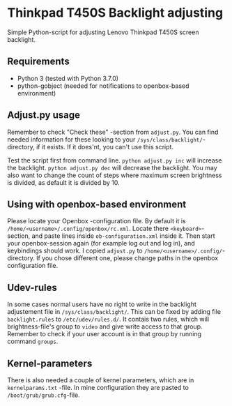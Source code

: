 # Thinkpad T450S Backlight adjusting
Simple Python-script for adjusting Lenovo Thinkpad T450S screen backlight.

## Requirements
- Python 3 (tested with Python 3.7.0)
- python-gobject (needed for notifications to openbox-based environment)

## Adjust.py usage
Remember to check "Check these" -section from `adjust.py`. You can find needed information for these looking to your `/sys/class/backlight/`-directory, if it exists. If it does'nt, you can't use this script.

Test the script first from command line.
`python adjust.py inc` will increase the backlight.
`python adjust.py dec` will decrease the backlight.
You may also want to change the count of steps where maximum screen brightness is divided, as default it is divided by 10.

## Using with openbox-based environment
Please locate your Openbox -configuration file. By default it is `/home/<username>/.config/openbox/rc.xml`. Locate there `<keyboard>`-section, and paste lines inside `ob-configuration.xml` inside it. Then start your openbox-session again (for example log out and log in), and keybindings should work. I copied `adjust.py` to `/home/<username>/.config/`-directory. If you chose different one, please change paths in the openbox configuration file.

## Udev-rules
In some cases normal users have no right to write in the backlight adjustement file in `/sys/class/backlight/`. This can be fixed by adding file `backlight.rules` to `/etc/udev/rules.d/`. It contais two rules, which will brightness-file's group to `video` and give write access to that group. Remember to check if your user account is in that group by running command `groups`.

## Kernel-parameters
There is also needed a couple of kernel parameters, which are in `kernelparams.txt` -file. In mine configuration they are pasted to `/boot/grub/grub.cfg`-file.